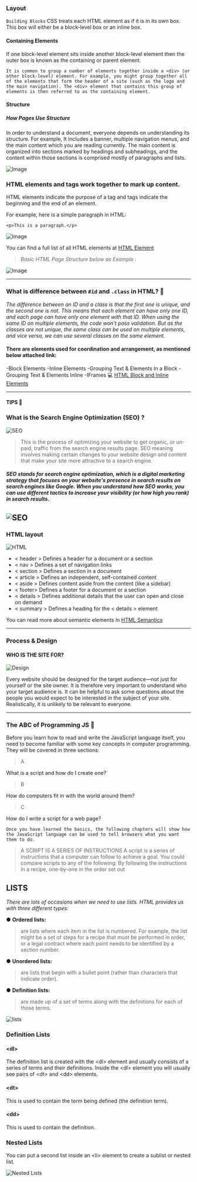 ### Layout

`Building Blocks`
CSS treats each HTML element as if it is in its own box. This box will either be a block-level box or an inline box.

#### Containing Elements
If one block-level element sits inside another block-level element then the outer box is known as the containing or parent element.


`It is common to group a number of elements together inside a <div>
(or other block-level) element. For example, you might group together
all of the elements that form the header of a site (such as the logo and
the main navigation). The <div> element that contains this group of
elements is then referred to as the containing element.`

 
  #### Structure
  
  ##### How Pages Use Structure
  In order to understand a document, everyone depends on understanding its structure.
  For example, It includes a banner, multiple navigation menus, and the main content which you are reading currently.
  The main content is organized into sections marked by headings and subheadings,
  and the content within those sections is comprised mostly of paragraphs and lists. 
  
  ![Image](https://slideplayer.com/slide/15204885/92/images/3/HOW+PAGES+USE+STRUCTURE.jpg)
  
  
 ### HTML elements and tags work together to mark up content.
  
  
 HTML elements indicate the purpose of a tag and tags indicate the beginning and the end of an element.

 For example, here is a simple paragraph in HTML:

 `<p>This is a paragraph.</p>`
 
  ![Image](https://bethsoderberg.com/wp-content/uploads/2015/10/element-and-tag.png)
  
 You can find a full list of all HTML elements at [ HTML Element](https://developer.mozilla.org/en-US/docs/Web/HTML/Element)
 
> *Basic HTML Page Structure below as Example :*
 
  ![Image](https://csveda.com/wp-content/uploads/2020/02/HTML_Structure.png)
  
  ----------------------------------------------------------------------------------------------------------
  
  ### What is difference between `#id` and `.class` in HTML? :eyes:
  
_The difference between an ID and a class is that the first one is unique, and the second one is not. This means that each element can have only one ID, and each page can have only one element with that ID. When using the same ID on multiple elements, the code won’t pass validation. But as the classes are not unique, the same class can be used on multiple elements, and vice versa, we can use several classes on the same element._

#### There are elements used for coordination and arrangement, as mentioned below attached link:
-Block Elements
-Inline Elements
-Grouping Text & Elements In a Block
-Grouping Text & Elements Inline
-IFrames
:computer: [HTML Block and Inline Elements](https://www.w3schools.com/html/html_blocks.asp)

-----------------------------------------------------------------------------------------------------------------

#### TIPS :key:

### What is the Search Engine Optimization (SEO) ?

![SEO](https://mk0globalbankin3xg02.kinstacdn.com/wp-content/uploads/2020/09/Untitled-design-16-1-300x169.jpg)

> This is the process of optimizing your website to get organic, or un-paid, traffic from the search engine results page.
> SEO meaning involves making certain changes to your website design and content that make your site more attractive to a search engine.

##### SEO stands for search engine optimization, which is a digital marketing strategy that focuses on your website's presence in search results on search engines like Google. When you understand how SEO works, you can use different tactics to increase your visibility (or how high you rank) in search results.


![SEO](https://wordstream-files-prod.s3.amazonaws.com/s3fs-public/styles/simple_image/public/images/media/images/on-page-seo-versus-off-page-seo-visual.jpg?N0F5SfUyTfk0gH6KFLhTwBsVFYgN0kmP&itok=gI_4ZOUn)
-------------------------------------------------------------------------------------------------------------------------------------------------

### HTML layout

![HTML](https://www.w3schools.com/html/img_sem_elements.gif)

- < header >   Defines a header for a document or a section
- < nav >      Defines a set of navigation links
- < section >  Defines a section in a document
- < article >  Defines an independent, self-contained content
- < aside >    Defines content aside from the content (like a sidebar)
- < footer>    Defines a footer for a document or a section
- < details >  Defines additional details that the user can open and close on demand
- < summary >  Defines a heading for the < details > element
  
You can read more about semantic elements in [HTML Semantics](https://www.w3schools.com/html/html_layout.asp)



----------------------------------------------------------------------------------------------------------------------

### Process & Design

#### WHO IS THE SITE FOR?

![Design](https://www.oreilly.com/library/view/html-css/9781118206911/images/ch018-Uf001.jpg)

Every website should be designed for the target audience—not just for yourself or the site owner. It is therefore very important to understand who your target audience is.
It can be helpful to ask some questions about the people you would expect to be interested in the subject of your site.
Realistically, it is unlikely to be relevant to everyone.

--------------------------------------------------------------------------------------------------------------------------------------

### The ABC of Programming JS :beginner:

Before you learn how to read and write the JavaScript language itself, you need to become familiar with some key concepts in computer programming. They will be covered in three sections:

> A

What is a script and how do I create one?

> B

How do computers fit in with the world around them?

> C

How do I write a script for a web page?

`Once you have learned the basics, the following chapters will show how the JavaScript language can be used to tell browsers what you want them to do.`

> A SCRIPT IS A SERIES OF INSTRUCTIONS
> A script is a series of instructions that a computer can follow to achieve a goal. You could compare scripts to any of the following:
> By following the instructions in a recipe, one-by-one in the order set out











## LISTS
*There are lots of occasions when we need to use lists. HTML provides us with three different types:*

● **Ordered lists:**
>are lists where each item in the list is numbered. For example, the list might be a set of steps for a recipe that must be performed in order, or a legal contract
where each point needs to be identified by a section
number.

● **Unordered lists:**
 >are lists that begin with a bullet point
(rather than characters that indicate order).

● **Definition lists:**
 >are made up of a set of terms along with the
definitions for each of those terms.

![lists](http://ways2web.weebly.com/uploads/5/4/4/8/54485903/8033093_orig.png)


### Definition Lists

#### \<dl>
The definition list is created with the \<dl> element and usually consists of a series of terms and their definitions.
Inside the \<dl> element you will usually see pairs of \<dt> and \<dd> elements.

#### \<dt>
 This is used to contain the term being defined (the definition term).

 #### \<dd> 
 This is used to contain the definition.

 ### Nested Lists
 You can put a second list inside
an \<li> element to create a sublist or nested list.

![Nested Lists](https://s3.amazonaws.com/webucator-how-tos/419.png)


